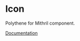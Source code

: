 # Icon

Polythene for Mithril component.

[Documentation](https://github.com/ArthurClemens/polythene/tree/master/docs/components/mithril/icon.md)

